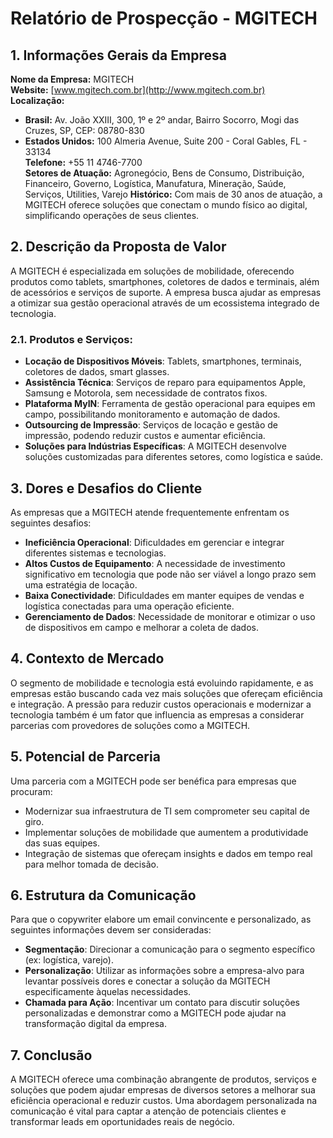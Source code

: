 # Relatório de Prospecção - MGITECH

## 1. Informações Gerais da Empresa
**Nome da Empresa:** MGITECH  
**Website:** [www.mgitech.com.br](http://www.mgitech.com.br)  
**Localização:**  
   - **Brasil:** Av. João XXIII, 300, 1º e 2º andar, Bairro Socorro, Mogi das Cruzes, SP, CEP: 08780-830  
   - **Estados Unidos:** 100 Almeria Avenue, Suite 200 - Coral Gables, FL - 33134  
**Telefone:** +55 11 4746-7700  
**Setores de Atuação:** Agronegócio, Bens de Consumo, Distribuição, Financeiro, Governo, Logística, Manufatura, Mineração, Saúde, Serviços, Utilities, Varejo
**Histórico:** Com mais de 30 anos de atuação, a MGITECH oferece soluções que conectam o mundo físico ao digital, simplificando operações de seus clientes.

## 2. Descrição da Proposta de Valor
A MGITECH é especializada em soluções de mobilidade, oferecendo produtos como tablets, smartphones, coletores de dados e terminais, além de acessórios e serviços de suporte. A empresa busca ajudar as empresas a otimizar sua gestão operacional através de um ecossistema integrado de tecnologia.

### 2.1. Produtos e Serviços:
- **Locação de Dispositivos Móveis**: Tablets, smartphones, terminais, coletores de dados, smart glasses.  
- **Assistência Técnica**: Serviços de reparo para equipamentos Apple, Samsung e Motorola, sem necessidade de contratos fixos.  
- **Plataforma MyIN**: Ferramenta de gestão operacional para equipes em campo, possibilitando monitoramento e automação de dados.  
- **Outsourcing de Impressão**: Serviços de locação e gestão de impressão, podendo reduzir custos e aumentar eficiência.  
- **Soluções para Indústrias Específicas**: A MGITECH desenvolve soluções customizadas para diferentes setores, como logística e saúde.

## 3. Dores e Desafios do Cliente
As empresas que a MGITECH atende frequentemente enfrentam os seguintes desafios:
- **Ineficiência Operacional**: Dificuldades em gerenciar e integrar diferentes sistemas e tecnologias.
- **Altos Custos de Equipamento**: A necessidade de investimento significativo em tecnologia que pode não ser viável a longo prazo sem uma estratégia de locação.
- **Baixa Conectividade**: Dificuldades em manter equipes de vendas e logística conectadas para uma operação eficiente.
- **Gerenciamento de Dados**: Necessidade de monitorar e otimizar o uso de dispositivos em campo e melhorar a coleta de dados.

## 4. Contexto de Mercado
O segmento de mobilidade e tecnologia está evoluindo rapidamente, e as empresas estão buscando cada vez mais soluções que ofereçam eficiência e integração. A pressão para reduzir custos operacionais e modernizar a tecnologia também é um fator que influencia as empresas a considerar parcerias com provedores de soluções como a MGITECH.

## 5. Potencial de Parceria
Uma parceria com a MGITECH pode ser benéfica para empresas que procuram:
- Modernizar sua infraestrutura de TI sem comprometer seu capital de giro.
- Implementar soluções de mobilidade que aumentem a produtividade das suas equipes.
- Integração de sistemas que ofereçam insights e dados em tempo real para melhor tomada de decisão.

## 6. Estrutura da Comunicação
Para que o copywriter elabore um email convincente e personalizado, as seguintes informações devem ser consideradas:
- **Segmentação**: Direcionar a comunicação para o segmento específico (ex: logística, varejo).
- **Personalização**: Utilizar as informações sobre a empresa-alvo para levantar possíveis dores e conectar a solução da MGITECH especificamente àquelas necessidades.
- **Chamada para Ação**: Incentivar um contato para discutir soluções personalizadas e demonstrar como a MGITECH pode ajudar na transformação digital da empresa.

## 7. Conclusão
A MGITECH oferece uma combinação abrangente de produtos, serviços e soluções que podem ajudar empresas de diversos setores a melhorar sua eficiência operacional e reduzir custos. Uma abordagem personalizada na comunicação é vital para captar a atenção de potenciais clientes e transformar leads em oportunidades reais de negócio.